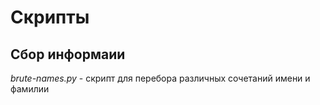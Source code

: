 # Скрипты

## Сбор информаии

*brute-names.py* - скрипт для перебора различных сочетаний имени и фамилии
